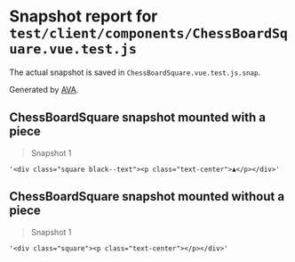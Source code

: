 # Snapshot report for `test/client/components/ChessBoardSquare.vue.test.js`

The actual snapshot is saved in `ChessBoardSquare.vue.test.js.snap`.

Generated by [AVA](https://ava.li).

## ChessBoardSquare snapshot mounted with a piece

> Snapshot 1

    '<div class="square black--text"><p class="text-center">♟</p></div>'

## ChessBoardSquare snapshot mounted without a piece

> Snapshot 1

    '<div class="square"><p class="text-center"></p></div>'
